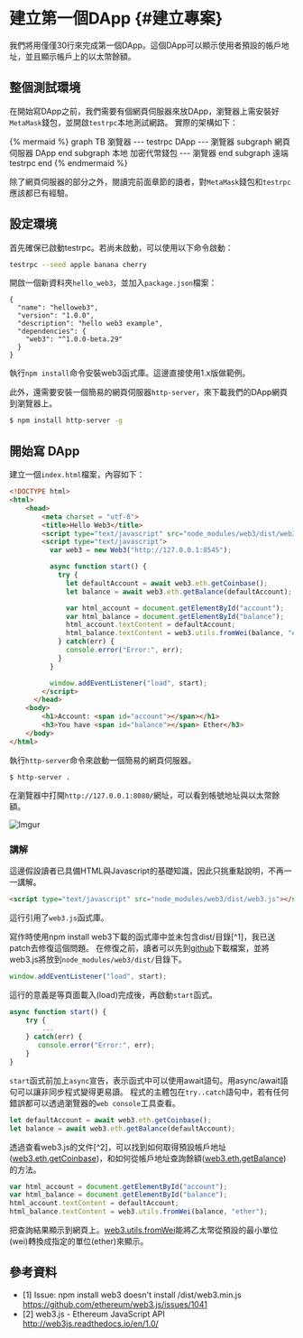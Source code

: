# 建立第一個DApp {#建立專案}

我們將用僅僅30行來完成第一個DApp。這個DApp可以顯示使用者預設的帳戶地址，並且顯示帳戶上的以太幣餘額。

## 整個測試環境

在開始寫DApp之前，我們需要有個網頁伺服器來放DApp，瀏覽器上需安裝好`MetaMask`錢包，並開啟`testrpc`本地測試網路。
實際的架構如下：

{% mermaid %}
graph TB
瀏覽器 --- testrpc
DApp --- 瀏覽器
subgraph  網頁伺服器
    DApp
end
subgraph  本地
    加密代幣錢包  --- 瀏覽器
end
subgraph  遠端
    testrpc
end
{% endmermaid %}

除了網頁伺服器的部分之外，閱讀完前面章節的讀者，對`MetaMask`錢包和`testrpc`應該都已有經驗。

## 設定環境

首先確保已啟動testrpc。若尚未啟動，可以使用以下命令啟動：

```sh
testrpc --seed apple banana cherry
```

開啟一個新資料夾`hello_web3`，並加入`package.json`檔案：

```
{
  "name": "helloweb3",
  "version": "1.0.0",
  "description": "hello web3 example",
  "dependencies": {
    "web3": "^1.0.0-beta.29"
  }
}
```

執行`npm install`命令安裝web3函式庫。這邊直接使用1.x版做範例。

此外，還需要安裝一個簡易的網頁伺服器`http-server`，來下載我們的DApp網頁到瀏覽器上。

```sh
$ npm install http-server -g
```

## 開始寫 DApp

建立一個`index.html`檔案，內容如下：

```html
<!DOCTYPE html>
<html>
    <head>
        <meta charset = "utf-8">
        <title>Hello Web3</title>
        <script type="text/javascript" src="node_modules/web3/dist/web3.js"></script>
        <script type="text/javascript">
          var web3 = new Web3("http://127.0.0.1:8545");

          async function start() {
            try {
              let defaultAccount = await web3.eth.getCoinbase();
              let balance = await web3.eth.getBalance(defaultAccount);

              var html_account = document.getElementById("account");
              var html_balance = document.getElementById("balance");
              html_account.textContent = defaultAccount;
              html_balance.textContent = web3.utils.fromWei(balance, "ether");
            } catch(err) {
              console.error("Error:", err);
            }
          }

          window.addEventListener("load", start);
        </script>
      </head>
    <body>
        <h1>Account: <span id="account"></span></h1>
        <h3>You have <span id="balance"></span> Ether</h3>
    </body>
</html>

```

執行`http-server`命令來啟動一個簡易的網頁伺服器。

```
$ http-server .
```

在瀏覽器中打開`http://127.0.0.1:8080/`網址，可以看到帳號地址與以太幣餘額。

![Imgur](https://i.imgur.com/1vqPwVI.png)

### 講解

這邊假設讀者已具備HTML與Javascript的基礎知識，因此只挑重點說明，不再一一講解。

```html
<script type="text/javascript" src="node_modules/web3/dist/web3.js"></script>
```

這行引用了`web3.js`函式庫。

  寫作時使用npm install web3下載的函式庫中並未包含dist/目錄[^1]，我已送patch去修復這個問題。
  在修復之前，讀者可以先到[github](https://github.com/ethereum/web3.js/blob/develop/dist/web3.js)下載檔案，並將web3.js將放到`node_modules/web3/dist/`目錄下。

```js
window.addEventListener("load", start);
```

這行的意義是等頁面載入(load)完成後，再啟動`start`函式。

```js
async function start() {
    try {
        ...
    } catch(err) {
       console.error("Error:", err);
    }
}
```

`start`函式前加上`async`宣告，表示函式中可以使用await語句。用async/await語句可以讓非同步程式變得更易讀。
程式的主體包在`try..catch`語句中，若有任何錯誤都可以透過瀏覽器的`web console`工具查看。

```js
let defaultAccount = await web3.eth.getCoinbase();
let balance = await web3.eth.getBalance(defaultAccount);
```

透過查看web3.js的文件[^2]，可以找到如何取得預設帳戶地址([web3.eth.getCoinbase](http://web3js.readthedocs.io/en/1.0/web3-eth.html#getcoinbase))，和如何從帳戶地址查詢餘額([web3.eth.getBalance](http://web3js.readthedocs.io/en/1.0/web3-eth.html#getbalance))的方法。

```js
var html_account = document.getElementById("account");
var html_balance = document.getElementById("balance");
html_account.textContent = defaultAccount;
html_balance.textContent = web3.utils.fromWei(balance, "ether");
```

把查詢結果顯示到網頁上。[web3.utils.fromWei](http://web3js.readthedocs.io/en/1.0/web3-utils.html#fromwei)能將乙太幣從預設的最小單位(wei)轉換成指定的單位(ether)來顯示。

## 參考資料

* [1] Issue: npm install web3 doesn't install /dist/web3.min.js https://github.com/ethereum/web3.js/issues/1041
* [2] web3.js - Ethereum JavaScript API http://web3js.readthedocs.io/en/1.0/
